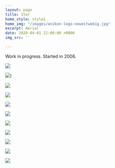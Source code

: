 ```yaml
---
layout: page
title: Iter
home_style: style1
home_img: "/images/anikon-logo-newestwebig.jpg"
excerpt: Aerial
date: 2020-04-01 22:00:00 +0000
img_src: ''

---
```

Work in progress. Started in 2006.

![](/images/10.air-ground.jpg)

![](/images/08.air-ground.jpg)!

![](/images/09.air-ground.jpg)

![](/images/07.air-ground.jpg)

![](/images/06.air-ground.jpg)

![](/images/05.air-ground.jpg)

![](/images/04.air-ground.jpg)

![](/images/03.air-ground.jpg)

![](/images/02.air-ground.jpg)

![](/images/10.air-ground-1.jpg)

![](/images/11.air-ground-1.jpg)